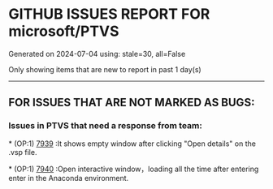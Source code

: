 
# GITHUB ISSUES REPORT FOR microsoft/PTVS


Generated on 2024-07-04 using: stale=30, all=False


Only showing items that are new to report in past 1 day(s)


---

## FOR ISSUES THAT ARE NOT MARKED AS BUGS:


### Issues in PTVS that need a response from team:


 \* (OP:1) [7939](https://github.com/microsoft/PTVS/issues/7939 "It shows empty window after clicking &quot;Open details&quot; on the .vsp file.") :It shows empty window after clicking "Open details" on the .vsp file.

 \* (OP:1) [7940](https://github.com/microsoft/PTVS/issues/7940 "Open interactive window，loading all the time after entering enter in the Anaconda environment.") :Open interactive window，loading all the time after entering enter in the Anaconda environment.

